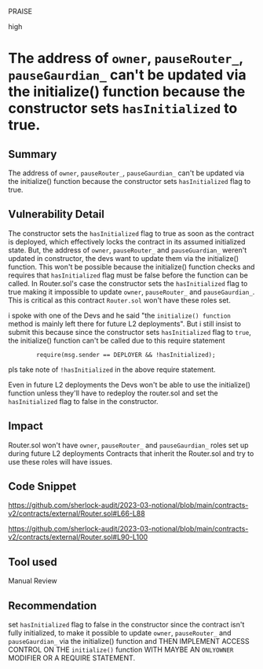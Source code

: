 PRAISE

high

# The address of `owner`, `pauseRouter_`, `pauseGaurdian_` can't be updated via the initialize() function because the constructor sets `hasInitialized` to true.

## Summary
The address of `owner`, `pauseRouter_`, `pauseGaurdian_` can't be updated via the initialize() function because the constructor sets `hasInitialized` flag to true.

## Vulnerability Detail
The constructor sets the `hasInitialized` flag to true as soon as the contract is deployed, which effectively locks the contract in its assumed initialized state. But, the address of `owner`, `pauseRouter_` and  `pauseGuardian_` weren't updated in constructor, the devs want to update them via the initialize() function. 
This won't be possible because the initialize() function checks and requires that `hasInitialized` flag must be false before the function can be called. In Router.sol's case the constructor sets the `hasInitialized` flag to true making it impossible to update `owner`, `pauseRouter_` and `pauseGaurdian_`. This is critical as this contract `Router.sol` won't have these roles set.

i spoke with one of the Devs and he said "the `initialize() function` method is mainly left there for future L2 deployments". But i still insist to submit this because since the constructor sets `hasInitialized` flag to `true`, the initialize() function can't be called due to this require statement
```solidity
        require(msg.sender == DEPLOYER && !hasInitialized);
```  
pls take note of `!hasInitialized` in the above require statement.

Even in future L2 deployments the Devs won't be able to use the initialize() function unless they'll have to redeploy the router.sol and set the `hasInitialized` flag to false in the constructor. 

## Impact
Router.sol won't have `owner`, `pauseRouter_` and `pauseGaurdian_` roles set up during future L2 deployments
Contracts that inherit the Router.sol and try to use these roles will have issues. 
## Code Snippet
https://github.com/sherlock-audit/2023-03-notional/blob/main/contracts-v2/contracts/external/Router.sol#L66-L88

https://github.com/sherlock-audit/2023-03-notional/blob/main/contracts-v2/contracts/external/Router.sol#L90-L100
## Tool used

Manual Review

## Recommendation
set `hasInitialized` flag to false in the constructor since the contract isn't fully initialized, to make it possible to update `owner`, `pauseRouter_` and `pauseGaurdian_`  via the initialize() function and THEN IMPLEMENT ACCESS CONTROL ON THE `initialize()` function WITH MAYBE AN `ONLYOWNER` MODIFIER OR A REQUIRE STATEMENT.